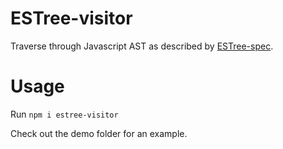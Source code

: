 # ESTree-visitor

Traverse through Javascript AST as described by [ESTree-spec](https://github.com/estree/estree).

# Usage

Run `npm i estree-visitor`

Check out the demo folder for an example.

